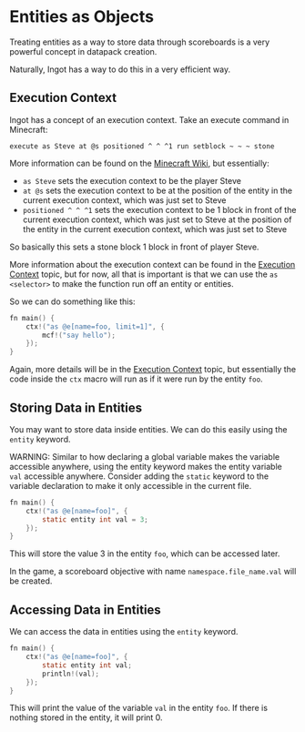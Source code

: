 # Entities as Objects

Treating entities as a way to store data through scoreboards is a very powerful concept in datapack creation.

Naturally, Ingot has a way to do this in a very efficient way.

## Execution Context

Ingot has a concept of an execution context. Take an execute command in Minecraft:

```
execute as Steve at @s positioned ^ ^ ^1 run setblock ~ ~ ~ stone
```

More information can be found on the [Minecraft Wiki](https://minecraft.wiki/w/Commands/execute), but essentially:

* `as Steve` sets the execution context to be the player Steve
* `at @s` sets the execution context to be at the position of the entity in the current execution context, which was just set to Steve
* `positioned ^ ^ ^1` sets the execution context to be 1 block in front of the current execution context, which was just set to Steve at the position of the entity in the current execution context, which was just set to Steve

So basically this sets a stone block 1 block in front of player Steve.

More information about the execution context can be found in the [Execution Context](Execution-Context.md) topic, but for now, all that is important is that we can use the `as <selector>` to make the function run off an entity or entities.

So we can do something like this:

```C
fn main() {
    ctx!("as @e[name=foo, limit=1]", {
        mcf!("say hello");
    });
}
```

Again, more details will be in the [Execution Context](Execution-Context.md) topic, but essentially the code inside the `ctx` macro will run as if it were run by the entity `foo`.

## Storing Data in Entities

You may want to store data inside entities. We can do this easily using the `entity` keyword.

WARNING: Similar to how declaring a global variable makes the variable accessible anywhere, using the entity keyword makes the entity variable `val` accessible anywhere. Consider adding the `static` keyword to the variable declaration to make it only accessible in the current file.

```C
fn main() {
    ctx!("as @e[name=foo]", {
        static entity int val = 3;
    });
}
```

This will store the value 3 in the entity `foo`, which can be accessed later.

In the game, a scoreboard objective with name `namespace.file_name.val` will be created.

## Accessing Data in Entities

We can access the data in entities using the `entity` keyword.

```C
fn main() {
    ctx!("as @e[name=foo]", {
        static entity int val;
        println!(val);
    });
}
```

This will print the value of the variable `val` in the entity `foo`. If there is nothing stored in the entity, it will print 0.